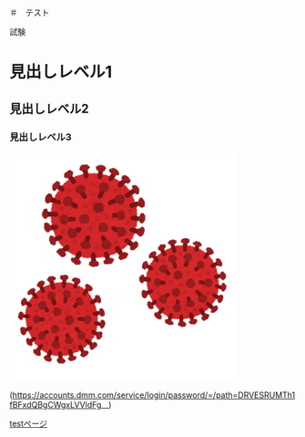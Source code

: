 ＃　テスト

試験

# 見出しレベル1 
## 見出しレベル2 
### 見出しレベル3 

![説明文](./コロナ.png "ポップアップ文字")

(https://accounts.dmm.com/service/login/password/=/path=DRVESRUMTh1fBFxdQBgCWgxLVVldFg__)

[testページ](./test.html)
